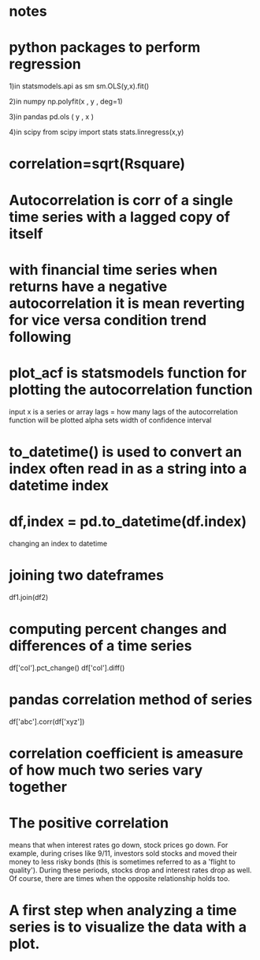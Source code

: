 # notes
#  python packages to perform regression 

1)in statsmodels.api as sm
sm.OLS(y,x).fit()

2)in numpy 
np.polyfit(x , y ,   deg=1)

3)in pandas 
pd.ols ( y ,  x )

4)in scipy
from scipy import stats 
stats.linregress(x,y)


# correlation=sqrt(Rsquare)
# Autocorrelation is corr of a single time series with a lagged copy of itself
# with financial time series when returns have a negative autocorrelation it is mean reverting for vice versa condition trend following
# plot_acf is statsmodels function for plotting the autocorrelation function
input x is a series or array
lags = how many lags of the autocorrelation function will be plotted
alpha sets width of confidence interval 

# to_datetime() is used to convert an index often read in as a string into a datetime index
# df,index = pd.to_datetime(df.index)
changing an index to datetime

# joining two dateframes
df1.join(df2)
# computing percent changes and differences of a time series
df['col'].pct_change()
df['col'].diff()
# pandas correlation method of series
df['abc'].corr(df['xyz'])
# correlation coefficient is ameasure of how much two series vary together
# The positive correlation
means that when interest rates go down, stock prices go down. For example, during crises like 9/11, investors sold stocks and moved their money to less risky bonds (this is sometimes referred to as a 'flight to quality'). During these periods, stocks drop and interest rates drop as well. Of course, there are times when the opposite relationship holds too.

# A first step when analyzing a time series is to visualize the data with a plot. 
